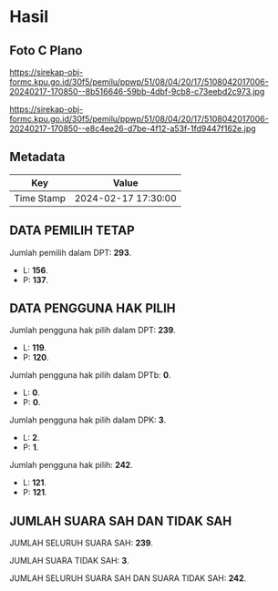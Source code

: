# Hasil

## Foto C Plano

https://sirekap-obj-formc.kpu.go.id/30f5/pemilu/ppwp/51/08/04/20/17/5108042017006-20240217-170850--8b516646-59bb-4dbf-9cb8-c73eebd2c973.jpg

https://sirekap-obj-formc.kpu.go.id/30f5/pemilu/ppwp/51/08/04/20/17/5108042017006-20240217-170850--e8c4ee26-d7be-4f12-a53f-1fd9447f162e.jpg


## Metadata

| Key        | Value               |
| ---------- | ------------------- |
| Time Stamp | 2024-02-17 17:30:00 |


## DATA PEMILIH TETAP

Jumlah pemilih dalam DPT: **293**.
 * L: **156**.
 * P: **137**.

## DATA PENGGUNA HAK PILIH

Jumlah pengguna hak pilih dalam DPT: **239**.
 * L: **119**.
 * P: **120**.

Jumlah pengguna hak pilih dalam DPTb: **0**.
 * L: **0**.
 * P: **0**.

Jumlah pengguna hak pilih dalam DPK: **3**.
 * L: **2**.
 * P: **1**.

Jumlah pengguna hak pilih: **242**.
 * L: **121**.
 * P: **121**.

## JUMLAH SUARA SAH DAN TIDAK SAH

JUMLAH SELURUH SUARA SAH: **239**.

JUMLAH SUARA TIDAK SAH: **3**.

JUMLAH SELURUH SUARA SAH DAN SUARA TIDAK SAH: **242**.


